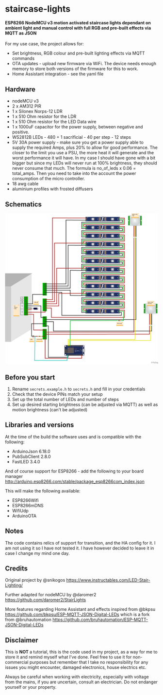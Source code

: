 # staircase-lights
#### ESP8266 NodeMCU v3 motion activated staircase lights dependant on ambient light and manual control with full RGB and pre-built effects via MQTT as JSON

For my use case, the project allows for:
- Set brightness, RGB colour and pre-built lighting effects via MQTT commands
- OTA updates - upload new firmware via WiFi. The device needs enough memory to store both versions of the firmware for this to work.
- Home Assistant integration - see the yaml file

## Hardware
- nodeMCU v3
- 2 x AM312 PIR
- 1 x Silonex Norps-12 LDR
- 1 x 510 Ohm resistor for the LDR
- 1 x 510 Ohm resistor for the LED Data wire
- 1 x 1000uF capacitor for the power supply, between negative and positive.
- WS2812B LEDs - 480 + 1 sacrificial - 40 per step - 12 steps
- 5V 30A power supply - make sure you get a power supply able to supply the required Amps, plus 20% to allow for good performance. The closer to the limit you use a PSU, the more heat it will generate and the worst performance it will have. In my case I should have gone with a bit bigger but since my LEDs will never run at 100% brightness, they should never consume that much. The formula is no_of_leds x 0.06 = total_amps. Then you need to take into the account the power consumption of the micro controller.
- 18 awg cable
- aluminium profiles with frosted diffusers

## Schematics
![schematics](https://raw.githubusercontent.com/robertalexa/staircase-lights/master/schematics/schematics.jpg)

## Before you start
1. Rename `secrets.example.h` to `secrets.h` and fill in your credentials
2. Check that the device PINs match your setup
3. Set up the total number of LEDs and number of steps
4. Set up desired starting brightness (can be adjusted via MQTT) as well as motion brightness (can't be adjusted)

## Libraries and versions
At the time of the build the software uses and is compatible with the following:
- ArduinoJson 6.18.0
- PubSubClient 2.8.0
- FastLED 3.4.0

And of course support for ESP8266 - add the following to your board manager
http://arduino.esp8266.com/stable/package_esp8266com_index.json

This will make the following available:
- ESP8266Wifi
- ESP8266mDNS
- WifiUdp
- ArduinoOTA

## Notes
The code contains relics of support for transition, and the HA config for it. I am not using it so I have not tested it. I have however decided to leave it in case I change my mind one day.

## Credits

Original project by @snikogos https://www.instructables.com/LED-Stair-Lighting/

Further adapted for nodeMCU by @daromer2 https://github.com/daromer2/StairLights

More features regarding Home Assistant and effects inspired from @bkpsu https://github.com/bkpsu/ESP-MQTT-JSON-Digital-LEDs which is a fork from @bruhautomation https://github.com/bruhautomation/ESP-MQTT-JSON-Digital-LEDs

## Disclaimer
This is **NOT** a tutorial, this is the code used in my project, as a way for me to store it and remind myself what I've done. Feel free to use it for non-commercial purposes but remember that I take no responsibility for any issues you might encounter, damaged electronics, house electrics etc.

Always be careful when working with electricity, especially with voltage from the mains, if you are uncertain, consult an electrician. Do not endanger yourself or your property. 
